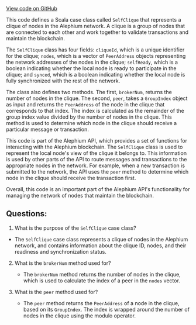 [View code on GitHub](https://github.com/alephium/alephium/api/src/main/scala/org/alephium/api/model/SelfClique.scala)

This code defines a Scala case class called `SelfClique` that represents a clique of nodes in the Alephium network. A clique is a group of nodes that are connected to each other and work together to validate transactions and maintain the blockchain. 

The `SelfClique` class has four fields: `cliqueId`, which is a unique identifier for the clique; `nodes`, which is a vector of `PeerAddress` objects representing the network addresses of the nodes in the clique; `selfReady`, which is a boolean indicating whether the local node is ready to participate in the clique; and `synced`, which is a boolean indicating whether the local node is fully synchronized with the rest of the network.

The class also defines two methods. The first, `brokerNum`, returns the number of nodes in the clique. The second, `peer`, takes a `GroupIndex` object as input and returns the `PeerAddress` of the node in the clique that corresponds to that index. The index is calculated as the remainder of the group index value divided by the number of nodes in the clique. This method is used to determine which node in the clique should receive a particular message or transaction.

This code is part of the Alephium API, which provides a set of functions for interacting with the Alephium blockchain. The `SelfClique` class is used to represent the local node's view of the clique it belongs to. This information is used by other parts of the API to route messages and transactions to the appropriate nodes in the network. For example, when a new transaction is submitted to the network, the API uses the `peer` method to determine which node in the clique should receive the transaction first. 

Overall, this code is an important part of the Alephium API's functionality for managing the network of nodes that maintain the blockchain.
## Questions: 
 1. What is the purpose of the `SelfClique` case class?
   - The `SelfClique` case class represents a clique of nodes in the Alephium network, and contains information about the clique ID, nodes, and their readiness and synchronization status.

2. What is the `brokerNum` method used for?
   - The `brokerNum` method returns the number of nodes in the clique, which is used to calculate the index of a peer in the `nodes` vector.

3. What is the `peer` method used for?
   - The `peer` method returns the `PeerAddress` of a node in the clique, based on its `GroupIndex`. The index is wrapped around the number of nodes in the clique using the modulo operator.